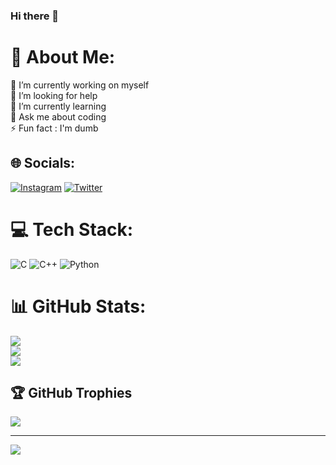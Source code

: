 ### Hi there 👋

# 💫 About Me:
🔭 I’m currently working on myself<br>🤝 I’m looking for help <br>🌱 I’m currently learning<br>💬 Ask me about coding <br>⚡ Fun fact : I'm dumb


## 🌐 Socials:
[![Instagram](https://img.shields.io/badge/Instagram-%23E4405F.svg?logo=Instagram&logoColor=white)](https://instagram.com/yogendra_kaul) [![Twitter](https://img.shields.io/badge/Twitter-%231DA1F2.svg?logo=Twitter&logoColor=white)](https://twitter.com/YogendraKaul) 

# 💻 Tech Stack:
![C](https://img.shields.io/badge/c-%2300599C.svg?style=for-the-badge&logo=c&logoColor=white) ![C++](https://img.shields.io/badge/c++-%2300599C.svg?style=for-the-badge&logo=c%2B%2B&logoColor=white) ![Python](https://img.shields.io/badge/python-3670A0?style=for-the-badge&logo=python&logoColor=ffdd54)
# 📊 GitHub Stats:
![](https://github-readme-stats.vercel.app/api?username=Nekkoteen&theme=radical&hide_border=false&include_all_commits=true&count_private=true)<br/>
![](https://github-readme-streak-stats.herokuapp.com/?user=Nekkoteen&theme=radical&hide_border=false)<br/>
![](https://github-readme-stats.vercel.app/api/top-langs/?username=Nekkoteen&theme=radical&hide_border=false&include_all_commits=true&count_private=true&layout=compact)

## 🏆 GitHub Trophies
![](https://github-profile-trophy.vercel.app/?username=Nekkoteen&theme=radical&no-frame=false&no-bg=false&margin-w=4)

---
[![](https://visitcount.itsvg.in/api?id=Nekkoteen&icon=5&color=0)](https://visitcount.itsvg.in)

<!-- Proudly created with GPRM ( https://gprm.itsvg.in ) -->
